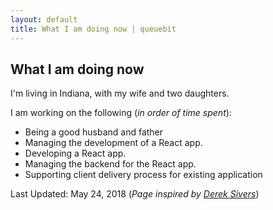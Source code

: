 ```yaml
---
layout: default
title: What I am doing now | queuebit
---
```


## What I am doing now

I'm living in Indiana, with my wife and two daughters.

I am working on the following (_in order of time spent_):

* Being a good husband and father
* Managing the development of a React app.
* Developing a React app.
* Managing the backend for the React app.
* Supporting client delivery process for existing application

Last Updated: May 24, 2018 (_Page inspired by [Derek Sivers](https://sivers.org/nowff)_)
